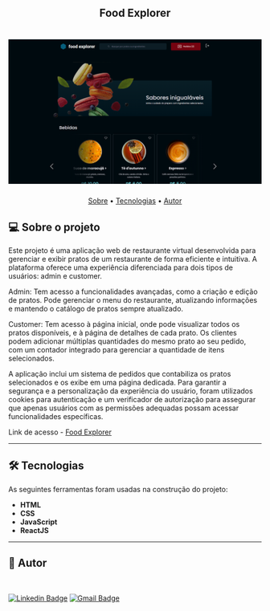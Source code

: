 <h2 align="center">Food Explorer</h2>

<h1 align="center">
    <img width="600px" alt="Food Explorer" title="#Food Explorer" src="https://github.com/freitasbr01/food-explorer-frontend/blob/main/src/assets/food-explorer.png" />
</h1>


<p align="center">
 <a href="#-sobre-o-projeto">Sobre</a> •
 <a href="#-tecnologias">Tecnologias</a> • 
 <a href="#-autor">Autor</a>
</p>

## 💻 Sobre o projeto

Este projeto é uma aplicação web de restaurante virtual desenvolvida para gerenciar e exibir pratos de um restaurante de forma eficiente e intuitiva. A plataforma oferece uma experiência diferenciada para dois tipos de usuários: admin e customer.

Admin: Tem acesso a funcionalidades avançadas, como a criação e edição de pratos. Pode gerenciar o menu do restaurante, atualizando informações e mantendo o catálogo de pratos sempre atualizado.

Customer: Tem acesso à página inicial, onde pode visualizar todos os pratos disponíveis, e à página de detalhes de cada prato. Os clientes podem adicionar múltiplas quantidades do mesmo prato ao seu pedido, com um contador integrado para gerenciar a quantidade de itens selecionados.

A aplicação inclui um sistema de pedidos que contabiliza os pratos selecionados e os exibe em uma página dedicada. Para garantir a segurança e a personalização da experiência do usuário, foram utilizados cookies para autenticação e um verificador de autorização para assegurar que apenas usuários com as permissões adequadas possam acessar funcionalidades específicas.

Link de acesso - <a href="https://food-explorer01.netlify.app">Food Explorer</a>


---

## 🛠 Tecnologias

As seguintes ferramentas foram usadas na construção do projeto:


- **HTML**
- **CSS**
- **JavaScript**
- **ReactJS**

---

## 🦸 Autor

 <img src="https://avatars.githubusercontent.com/u/137903019?s=400&u=a5d7cc78d579a664a0b95b010c70d153f0265b60&v=4" width="100px;" style="border-radius: 50%;" alt=""/>

[![Linkedin Badge](https://img.shields.io/badge/-Alan_Freitas-blue?style=flat-square&logo=Linkedin&logoColor=white&link=https://www.linkedin.com/in/alanfreitasbr01/)](https://www.linkedin.com/in/alanfreitasbr01/)
[![Gmail Badge](https://img.shields.io/badge/-freitasbr01@gmail.com-c14438?style=flat-square&logo=Gmail&logoColor=white&link=mailto:freitasbr01@gmail.com)](mailto:freitasbr01@gmail.com)
